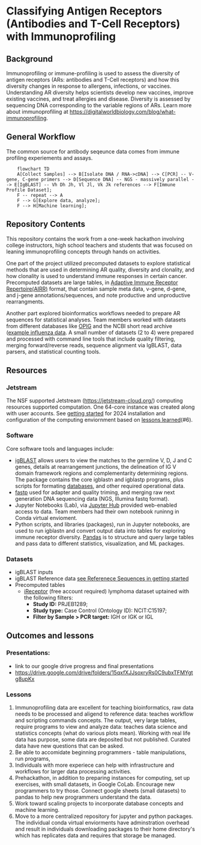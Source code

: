 # Classifying Antigen Receptors (Antibodies and T-Cell Receptors) with Immunoprofiling

## Background
Immunoprofiling or immune-profiling is used to assess the diversity of antigen receptors (ARs: antibodies and T-Cell receptors) and how this diversity changes in response to allergens, infections, or vaccines. Understanding AR diversity helps scientists develop new vaccines, improve existing vaccines, and treat allergies and disease. Diversity is assessed by sequencing DNA corresponding to the variable regions of ARs. Learn more about immunoprofiling at https://digitalworldbiology.com/blog/what-immunoprofiling. 

## General Workflow
The common source for antibody seqeunce data comes from immune profiling experiements and assays. 

```mermaid
    flowchart TD
    A[Collect Samples] --> B[Isolate DNA / RNA->cDNA] --> C[PCR] -- V-gene, C-gene primers --> D[Sequence DNA] -- NGS - massively parallel --> E[IgBLAST] -- Vh Dh Jh, Vl Jl, Vk Jk references --> F[Immune Profile Dataset];
    F -- repeat --> A
    F --> G[Explore data, analyze];
    F --> H[Machine learning]; 
```
## Repository Contents
This repository contains the work from a one-week hackathon involving college instructors, high school teachers and students that was focused on leaning immunoprofiling concepts through hands on activities. 

One part of the project utilized precomputed datasets to explore statistical methods that are used in determining AR quality, diversity and clonality, and how clonality is used to understand immune responses in certain cancer. Precomputed datasets are large tables, in [Adaptive Immune Receptor Repertoire(AIRR)](https://docs.airr-community.org/en/stable/) format, that contain sample meta data, v-gene, d-gene, and j-gene annotations/sequences, and note productive and unproductive rearrangments.  

Another part explored bioinformatics workflows needed to prepare AR sequences for statistical analyses. Team members worked with datasets from different databases like [OPIG](https://opig.stats.ox.ac.uk/webapps/covabdab/) and the NCBI short read archive ([example influenza data](https://www.ncbi.nlm.nih.gov/sra/?term=PRJNA349143). A small number of datasets (2 to 4) were prepared and processed with command line tools that include quality filtering, merging forward/reverse reads, sequence alignment via IgBLAST, data parsers, and statistical counting tools.  

## Resources
### Jetstream
The NSF supported Jetstream (https://jetstream-cloud.org/) computing resources supported computation. One 64-core instance was created along with user accounts. See [getting started](/getting-started.md) for 2024 installation and configuration of the computing enviornment based on [lessons learned](#outcomes-and-lessons)(#6).

### Software
Core software tools and languages include:
- [igBLAST](https://ncbi.github.io/igblast/) allows users to view the matches to the germline V, D, J and C genes, details at rearrangement junctions, the delineation of IG V domain framework regions and complementarity determining regions. The package contains the core igblastn and igblastp programs, plus scripts for formating [databases](#reference-data), and other required operational data. 
- [fastp](https://github.com/OpenGene/fastp) used for adapter and quality triming, and merging raw next generation DNA sequencing data (NGS, Illumina fastq format).   
- Jupyter Notebooks (Lab), via [Jupyter Hub](https://jupyterhub.readthedocs.io/en/stable/) provided web-enabled access to data. Team members had their own notebook runinng in Conda virtual envioment. 
- Python scripts, and libraries (packages), run in Jupyter notebooks, are used to run igblastn and convert output data into tables for exploring immune receptor diversity. [Pandas](https://pandas.pydata.org) is to structure and query large tables and pass data to different statistics, visualization, and ML packages. 
   
### Datasets
- igBLAST inputs
- igBLAST Reference data [see Referenece Sequences in getting started](https://github.com/AntibodyEngineers/2024-Antibodies-and-AI/blob/main/getting-started.md#reference-sequences)
- Precomputed tables  
  - [iReceptor](https://gateway.ireceptor.org) (free account required) lymphoma dataset uptained with the following filters:
    - **Study ID:** PRJEB1289;
    - **Study type:** Case Control (Ontology ID): NCIT:C15197;
    - **Filter by Sample > PCR target:** IGH or IGK or IGL

## Outcomes and lessons
### Presentations:
  - link to our google drive progress and final presentations
  - https://drive.google.com/drive/folders/15qxfXJJsoxryRs0C9ubxTFMYgtg8upKx
### Lessons
1. Immunoprofiling data are excellent for teaching bioinformatics, raw data needs to be processed and aligend to reference data: teaches workflow and scripting commands concepts. The output, very large tables, require programs to view and analyze data: teaches data science and statistics concepts (what do various plots mean). Working with real life data has purpose, some data are deposited but not published. Curated data have new questions that can be asked. 
2. Be able to accomidate beginning programmers - table manipulations, run programs,
3. Individuals with more experiece can help with infrastructure and workflows for larger data processing activities.
4. Prehackathon, in addition to preparing instances for computing, set up exercises, with small datasets, in Google CoLab. Encourage new programmers to try those. Connect google sheets (small datasets) to pandas to help new programmers understand the data.
5. Work toward scaling projects to incorporate database concepts and machine learning.
6. Move to a more centralized repository for jupyter and python packages. The individual conda virtual enviorments have adminstration overhead and result in individuals downloading packages to their home directory's which has replicates data and requires that storage be managed.
